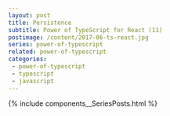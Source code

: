 ```yaml
---
layout: post
title: Persistence
subtitle: Power of TypeScript for React (11)
postimage: /content/2017-06-ts-react.jpg
series: power-of-typescript
related: power-of-typescript
categories:
 - power-of-typescript
 - typescript
 - javascript
---
```


{% include components__SeriesPosts.html %}


